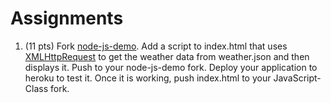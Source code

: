 Assignments
===========
1. (11 pts) Fork [node-js-demo](https://github.com/Kilavagora/node-js-demo). Add a script to index.html that uses [XMLHttpRequest](https://developer.mozilla.org/en-US/docs/Web/API/XMLHttpRequest) to get the weather data from weather.json and then displays it. Push to your node-js-demo fork. Deploy your application to heroku to test it. Once it is working, push index.html to your JavaScript-Class fork. 

